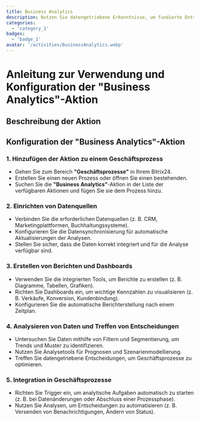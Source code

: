 ```yaml
---
title: Business Analytics
description: Nutzen Sie datengetriebene Erkenntnisse, um fundierte Entscheidungen zu treffen.
categories: 
  - 'category_1'
badges: 
  - 'badge_1'
avatar: '/activities/BusinessAnalytics.webp'
---
```

# Anleitung zur Verwendung und Konfiguration der "Business Analytics"-Aktion

## Beschreibung der Aktion

## **Konfiguration der "Business Analytics"-Aktion**

### 1. Hinzufügen der Aktion zu einem Geschäftsprozess
- Gehen Sie zum Bereich **"Geschäftsprozesse"** in Ihrem Bitrix24.
- Erstellen Sie einen neuen Prozess oder öffnen Sie einen bestehenden.
- Suchen Sie die **"Business Analytics"**-Aktion in der Liste der verfügbaren Aktionen und fügen Sie sie dem Prozess hinzu.

### 2. Einrichten von Datenquellen
- Verbinden Sie die erforderlichen Datenquellen (z. B. CRM, Marketingplattformen, Buchhaltungssysteme).
- Konfigurieren Sie die Datensynchronisierung für automatische Aktualisierungen der Analysen.
- Stellen Sie sicher, dass die Daten korrekt integriert und für die Analyse verfügbar sind.

### 3. Erstellen von Berichten und Dashboards
- Verwenden Sie die integrierten Tools, um Berichte zu erstellen (z. B. Diagramme, Tabellen, Grafiken).
- Richten Sie Dashboards ein, um wichtige Kennzahlen zu visualisieren (z. B. Verkäufe, Konversion, Kundenbindung).
- Konfigurieren Sie die automatische Berichterstellung nach einem Zeitplan.

### 4. Analysieren von Daten und Treffen von Entscheidungen
- Untersuchen Sie Daten mithilfe von Filtern und Segmentierung, um Trends und Muster zu identifizieren.
- Nutzen Sie Analysetools für Prognosen und Szenarienmodellierung.
- Treffen Sie datengetriebene Entscheidungen, um Geschäftsprozesse zu optimieren.

### 5. Integration in Geschäftsprozesse
- Richten Sie Trigger ein, um analytische Aufgaben automatisch zu starten (z. B. bei Datenänderungen oder Abschluss einer Prozessphase).
- Nutzen Sie Analysen, um Entscheidungen zu automatisieren (z. B. Versenden von Benachrichtigungen, Ändern von Status).